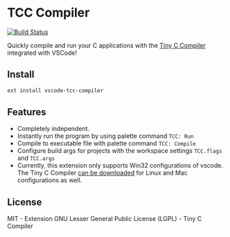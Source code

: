# TCC Compiler
[![Build Status](https://travis-ci.org/LiHRaM/vscode-tcc-compiler.svg?branch=master)](https://travis-ci.org/LiHRaM/vscode-tcc-compiler)

Quickly compile and run your C applications with the [Tiny C Compiler](https://bellard.org/tcc/) integrated with VSCode!

## Install 
```sh
ext install vscode-tcc-compiler
``` 
## Features
- Completely independent.
- Instantly run the program by using palette command `TCC: Run`
- Compile to executable file with palette command `TCC: Compile`
- Configure build args for projects with the workspace settings `TCC.flags` and `TCC.args`
- Currently, this extension only supports Win32 configurations of vscode. The Tiny C Compiler [can be downloaded](http://download.savannah.gnu.org/releases/tinycc/) for Linux and Mac configurations as well.

## License
MIT - Extension
GNU Lesser General Public License (LGPL) - Tiny C Compiler
